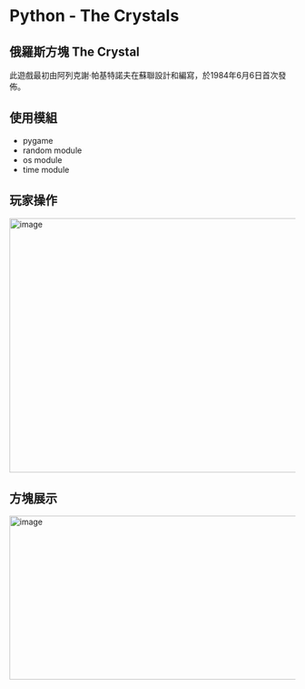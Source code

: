 # Python - The Crystals

## 俄羅斯方塊 The Crystal
此遊戲最初由阿列克謝·帕基特諾夫在蘇聯設計和編寫，於1984年6月6日首次發佈。

## 使用模組
 - pygame
 - random module
 - os module
 - time module

## 玩家操作
<img width="899" height="447" alt="image" src="https://github.com/user-attachments/assets/3a8ab2c9-cf6a-4af1-a518-327c67a80ed8" />

## 方塊展示
<img width="922" height="288" alt="image" src="https://github.com/user-attachments/assets/48a01304-8e64-4486-86d5-df3f4e91b299" />


